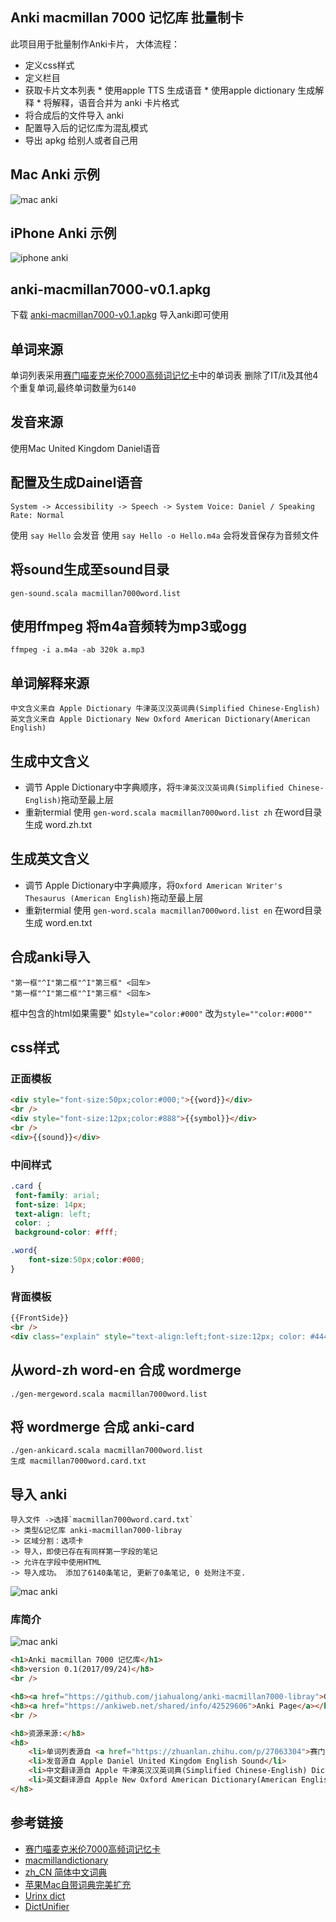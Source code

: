 
## Anki macmillan 7000 记忆库 批量制卡 
此项目用于批量制作Anki卡片，
大体流程：
 * 定义css样式
 * 定义栏目
 * 获取卡片文本列表 * 使用apple TTS 生成语音 * 使用apple dictionary 生成解释 * 将解释，语音合并为 anki 卡片格式
 * 将合成后的文件导入 anki 
 * 配置导入后的记忆库为混乱模式
 * 导出 apkg 给别人或者自己用

## Mac Anki 示例
![mac anki](README/mac-anki-import-5.png)

## iPhone Anki 示例
<!--![iphone anki](README/iphone-anki-1.png)-->
![iphone anki](README/iphone-anki-2.png)


## anki-macmillan7000-v0.1.apkg

下载 [anki-macmillan7000-v0.1.apkg](https://github.com/jiahualong/anki-macmillan7000-libray/releases)
导入anki即可使用


## 单词来源
单词列表采用[赛门喵麦克米伦7000高频词记忆卡](https://zhuanlan.zhihu.com/p/27063304)中的单词表
删除了IT/it及其他4个重复单词,最终单词数量为`6140`

## 发音来源
使用Mac United Kingdom Daniel语音

## 配置及生成Dainel语音
    System -> Accessibility -> Speech -> System Voice: Daniel / Speaking Rate: Normal

使用 `say Hello` 会发音
使用 `say Hello -o Hello.m4a` 会将发音保存为音频文件

## 将sound生成至sound目录
    gen-sound.scala macmillan7000word.list

## 使用ffmpeg 将m4a音频转为mp3或ogg
    ffmpeg -i a.m4a -ab 320k a.mp3

## 单词解释来源
    中文含义来自 Apple Dictionary 牛津英汉汉英词典(Simplified Chinese-English)
    英文含义来自 Apple Dictionary New Oxford American Dictionary(American English)

## 生成中文含义
* 调节 Apple Dictionary中字典顺序，将`牛津英汉汉英词典(Simplified Chinese-English)`拖动至最上层
* 重新termial 使用 `gen-word.scala macmillan7000word.list zh` 在word目录生成 word.zh.txt

## 生成英文含义
* 调节 Apple Dictionary中字典顺序，将`Oxford American Writer's Thesaurus (American English)`拖动至最上层
* 重新termial 使用 `gen-word.scala macmillan7000word.list en` 在word目录生成 word.en.txt


## 合成anki导入

    "第一框"^I"第二框"^I"第三框" <回车>
    "第一框"^I"第二框"^I"第三框" <回车>

框中包含的html如果需要" 如`style="color:#000"` 改为`style=""color:#000""`


## css样式

### 正面模板

```html
<div style="font-size:50px;color:#000;">{{word}}</div>
<br />
<div style="font-size:12px;color:#888">{{symbol}}</div>
<br />
<div>{{sound}}</div>
```

### 中间样式
```css
.card {
 font-family: arial;
 font-size: 14px;
 text-align: left;
 color: ;
 background-color: #fff;

.word{ 
	font-size:50px;color:#000;
}
```


### 背面模板

```html
{{FrontSide}}
<br />
<div class="explain" style="text-align:left;font-size:12px; color: #444;">{{explain}}</div>
```

## 从word-zh word-en 合成 wordmerge
    ./gen-mergeword.scala macmillan7000word.list

## 将 wordmerge 合成 anki-card
    ./gen-ankicard.scala macmillan7000word.list
    生成 macmillan7000word.card.txt

## 导入 anki 
    导入文件 ->选择`macmillan7000word.card.txt` 
    -> 类型&记忆库 anki-macmillan7000-libray 
    -> 区域分割：选项卡
    -> 导入，即使已存在有同样第一字段的笔记
    -> 允许在字段中使用HTML
    -> 导入成功。 添加了6140条笔记, 更新了0条笔记, 0 处附注不变.
    
![mac anki](README/mac-anki-import-1.png)

<!--![mac anki](README/mac-anki-import-2.png)-->
<!--![mac anki](README/mac-anki-import-4.png)-->

### 库简介

![mac anki](README/mac-anki-import-3.png)

```html
<h1>Anki macmillan 7000 记忆库</h1>
<h8>version 0.1(2017/09/24)</h8>
<br />

<h8><a href="https://github.com/jiahualong/anki-macmillan7000-libray">GitHub Project Anki-macmillan7000-libray</a></h8>
<h8><a href="https://ankiweb.net/shared/info/42529606">Anki Page</a></h8>
<br />

<h8>资源来源:</h8>
<h8> 
	<li>单词列表源自 <a href="https://zhuanlan.zhihu.com/p/27063304">赛门喵麦克米伦7000高频词记忆卡</a></li>
	<li>发音源自 Apple Daniel United Kingdom English Sound</li>
	<li>中文翻译源自 Apple 牛津英汉汉英词典(Simplified Chinese-English) Dictionary </li>
	<li>英文翻译源自 Apple New Oxford American Dictionary(American English) Dictionary</h8>
</h8>

```

## 参考链接
* [赛门喵麦克米伦7000高频词记忆卡](https://zhuanlan.zhihu.com/p/27063304)
* [macmillandictionary](http://www.macmillandictionary.com)
* [zh_CN 简体中文词典](http://download.huzheng.org/zh_CN/)
* [苹果Mac自带词典完美扩充](http://www.jianshu.com/p/c57be986589b)
* [Urinx dict](https://github.com/Urinx/dict)
* [DictUnifier](https://github.com/jjgod/mac-dictionary-kit/)


